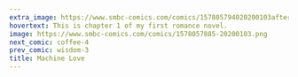 ```yaml
---
extra_image: https://www.smbc-comics.com/comics/157805794020200103after.png
hovertext: This is chapter 1 of my first romance novel.
image: https://www.smbc-comics.com/comics/1578057885-20200103.png
next_comic: coffee-4
prev_comic: wisdom-3
title: Machine Love
---
```



